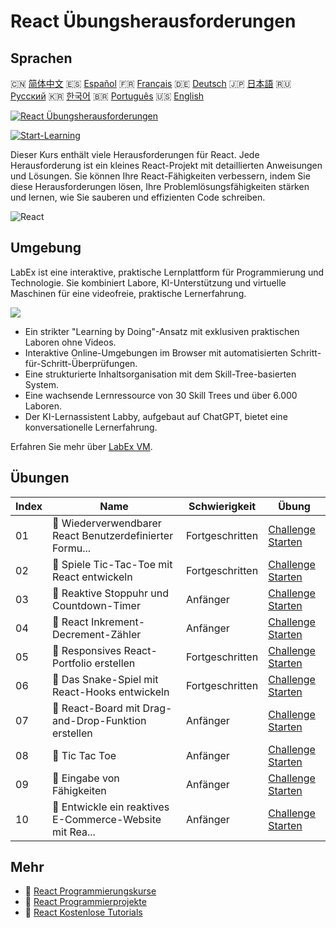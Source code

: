 # React Übungsherausforderungen

## Sprachen

🇨🇳 [简体中文](README_zh.md) 🇪🇸 [Español](README_es.md) 🇫🇷 [Français](README_fr.md) 🇩🇪 [Deutsch](README_de.md) 🇯🇵 [日本語](README_ja.md) 🇷🇺 [Русский](README_ru.md) 🇰🇷 [한국어](README_ko.md) 🇧🇷 [Português](README_pt.md) 🇺🇸 [English](README.md) 

[![React Übungsherausforderungen](https://cover-creator.labex.io/react-practice-challenges.png?lang=de)](https://labex.io/de/courses/react-practice-challenges)

[![Start-Learning](https://img.shields.io/badge/Start-Learning-whitesmoke?style=for-the-badge)](https://labex.io/de/courses/react-practice-challenges)

Dieser Kurs enthält viele Herausforderungen für React. Jede Herausforderung ist ein kleines React-Projekt mit detaillierten Anweisungen und Lösungen. Sie können Ihre React-Fähigkeiten verbessern, indem Sie diese Herausforderungen lösen, Ihre Problemlösungsfähigkeiten stärken und lernen, wie Sie sauberen und effizienten Code schreiben.

![React](https://img.shields.io/badge/React-whitesmoke?style=for-the-badge&logo=react)


## Umgebung

LabEx ist eine interaktive, praktische Lernplattform für Programmierung und Technologie. Sie kombiniert Labore, KI-Unterstützung und virtuelle Maschinen für eine videofreie, praktische Lernerfahrung.

![](https://tutorial-screenshot.getvm.io/images/vm-1725247253.png)

- Ein strikter "Learning by Doing"-Ansatz mit exklusiven praktischen Laboren ohne Videos.
- Interaktive Online-Umgebungen im Browser mit automatisierten Schritt-für-Schritt-Überprüfungen.
- Eine strukturierte Inhaltsorganisation mit dem Skill-Tree-basierten System.
- Eine wachsende Lernressource von 30 Skill Trees und über 6.000 Laboren.
- Der KI-Lernassistent Labby, aufgebaut auf ChatGPT, bietet eine konversationelle Lernerfahrung.

Erfahren Sie mehr über [LabEx VM](https://support.labex.io/using-labex/virtual-machine).

## Übungen

|   Index | Name                                                     | Schwierigkeit   | Übung                                                                                                                              |
|---------|----------------------------------------------------------|-----------------|------------------------------------------------------------------------------------------------------------------------------------|
|      01 | 🎯 Wiederverwendbarer React Benutzerdefinierter Formu... | Fortgeschritten | <a target='_blank' href='https://labex.io/de/labs/react-reusable-react-custom-form-component-67586'>Challenge Starten</a>          |
|      02 | 🎯 Spiele Tic-Tac-Toe mit React entwickeln               | Fortgeschritten | <a target='_blank' href='https://labex.io/de/labs/react-develop-tic-tac-toe-game-with-react-67587'>Challenge Starten</a>           |
|      03 | 🎯 Reaktive Stoppuhr und Countdown-Timer                 | Anfänger        | <a target='_blank' href='https://labex.io/de/labs/react-reactive-stopwatch-and-countdown-timer-67593'>Challenge Starten</a>        |
|      04 | 🎯 React Inkrement-Decrement-Zähler                      | Anfänger        | <a target='_blank' href='https://labex.io/de/labs/react-react-increment-decrement-counter-67585'>Challenge Starten</a>             |
|      05 | 🎯 Responsives React-Portfolio erstellen                 | Fortgeschritten | <a target='_blank' href='https://labex.io/de/labs/react-build-responsive-react-portfolio-67591'>Challenge Starten</a>              |
|      06 | 🎯 Das Snake-Spiel mit React-Hooks entwickeln            | Fortgeschritten | <a target='_blank' href='https://labex.io/de/labs/react-developing-snake-game-with-react-hooks-67592'>Challenge Starten</a>        |
|      07 | 🎯 React-Board mit Drag-and-Drop-Funktion erstellen      | Anfänger        | <a target='_blank' href='https://labex.io/de/labs/react-build-drag-and-drop-react-board-67588'>Challenge Starten</a>               |
|      08 | 🎯 Tic Tac Toe                                           | Anfänger        | <a target='_blank' href='https://labex.io/de/labs/react-tik-tac-toe-67594'>Challenge Starten</a>                                   |
|      09 | 🎯 Eingabe von Fähigkeiten                               | Anfänger        | <a target='_blank' href='https://labex.io/de/labs/react-input-of-skills-67590'>Challenge Starten</a>                               |
|      10 | 🎯 Entwickle ein reaktives E-Commerce-Website mit Rea... | Anfänger        | <a target='_blank' href='https://labex.io/de/labs/react-develop-reactive-ecommerce-website-with-react-67589'>Challenge Starten</a> |

## Mehr

- 🔗 [React Programmierungskurse](https://github.com/labex-labs/awesome-programming-courses)
- 🔗 [React Programmierprojekte](https://github.com/labex-labs/awesome-programming-projects)
- 🔗 [React Kostenlose Tutorials](https://github.com/labex-labs/react-free-tutorials)

